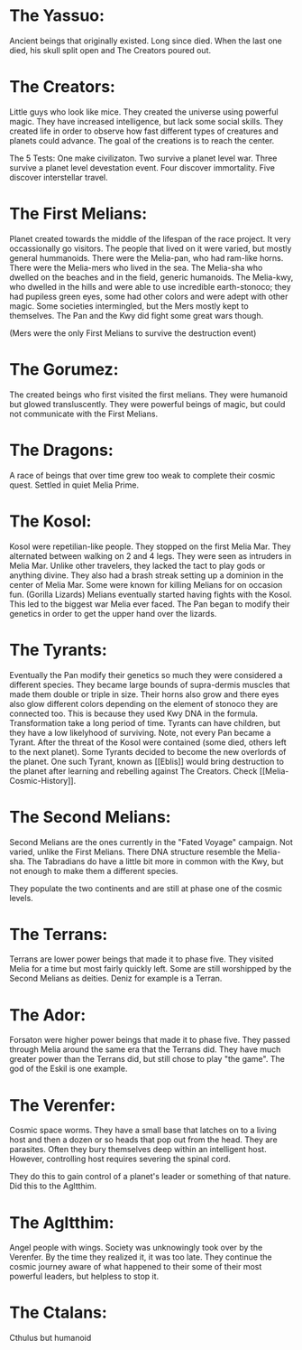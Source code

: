 # The Yassuo:
Ancient beings that originally existed. Long since died. When the last one died, his skull
	split open and The Creators poured out.

# The Creators:
Little guys who look like mice. They created the universe using powerful magic.
	They have increased intelligence, but lack some social skills. They created
	life in order to observe how fast different types of creatures and planets
	could advance. The goal of the creations is to reach the center. 

The 5 Tests: One make civilizaton. Two survive a planet level war. Three survive
	a planet level devestation event. Four discover immortality. Five discover
	interstellar travel.

# The First Melians:
Planet created towards the middle of the lifespan of the race project.
	It very occassionally go visitors. The people that lived on it were varied,
	but mostly general hummanoids. There were the Melia-pan, who had ram-like horns.
	There were the Melia-mers who lived in the sea. The Melia-sha who dwelled on the
	beaches and in the field, generic humanoids. The Melia-kwy, who dwelled 
	in the hills and were able to use incredible earth-stonoco; they had pupiless green
	eyes, some had other colors and were adept with other magic. Some societies 
	intermingled, but the Mers mostly kept to themselves. The Pan and the Kwy 
	did fight some great wars though.

(Mers were the only First Melians to survive the destruction event)

# The Gorumez:
The created beings who first visited the first melians. They were humanoid but glowed
	transluscently. They were powerful beings of magic, but could not communicate with
	the First Melians.

# The Dragons:
A race of beings that over time grew too weak to complete their cosmic quest. Settled 
	in quiet Melia Prime.

# The Kosol:
Kosol were repetilian-like people. They stopped on the first Melia Mar.
	They alternated between walking on 2 and 4 legs. They were seen as intruders
	in Melia Mar. Unlike other travelers, they lacked the tact to play gods 
	or anything divine. They also had a brash streak setting up a dominion in the
	center of Melia Mar. Some were known for killing Melians for on occasion fun.
	(Gorilla Lizards) Melians eventually started having fights with the Kosol. This led to the biggest
	war Melia ever faced. The Pan began to modify their genetics in order to get the
	upper hand over the lizards.

# The Tyrants:
Eventually the Pan modify their genetics so much they were considered a different
	species. They became large bounds of supra-dermis muscles that made them double
	or triple in size. Their horns also grow and there eyes also glow different colors
	depending on the element of stonoco they are connected too. This is because they used
	Kwy DNA in the formula. Transformation take a long period of time. Tyrants can have
	children, but they have a low likelyhood of surviving. Note, not every Pan became
	a Tyrant. After the threat of the Kosol were contained (some died, others left to the next planet). Some Tyrants decided to become the new overlords of the planet. One such Tyrant, known as [[Eblis]] would bring destruction to the planet after learning and rebelling against The 
	Creators. Check [[Melia-Cosmic-History]].

# The Second Melians:
Second Melians are the ones currently in the "Fated Voyage" campaign. Not varied, unlike
	the First Melians. There DNA structure resemble the Melia-sha. The Tabradians do have a
	little bit more in common with the Kwy, but not enough to make them a different species.

They populate the two continents and are still at phase one of the cosmic levels.

# The Terrans:
Terrans are lower power beings that made it to phase five. They visited Melia for a time
	but most fairly quickly left. Some are still worshipped by the Second Melians as deities.
	Deniz for example is a Terran.

# The Ador:
Forsaton were higher power beings that made it to phase five. They passed through Melia
	around the same era that the Terrans did. They have much greater power than the Terrans did,
	but still chose to play "the game". The god of the Eskil is one example.

# The Verenfer:
Cosmic space worms. They have a small base that latches on to a living host and then a dozen
	or so heads that pop out from the head. They are parasites. Often they bury themselves deep
	within an intelligent host. However, controlling host requires severing the spinal cord.

They do this to gain control of a planet's leader or something of that nature. Did this to the Agltthim.  

# The Agltthim:
Angel people with wings. Society was unknowingly took over by the Verenfer. By the time they 
	realized it, it was too late. They continue the cosmic journey aware of what happened to their
	some of their most powerful leaders, but helpless to stop it.


# The Ctalans:
Cthulus but humanoid